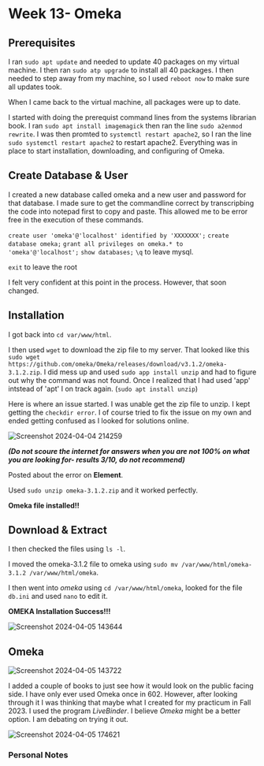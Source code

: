 # Week 13- Omeka

## Prerequisites

I ran `sudo apt update` and needed to update 40 packages on my virtual machine. 
I then ran `sudo atp upgrade` to install all 40 packages. 
I then needed to step away from my machine, so I used `reboot now` to make sure all updates took.

When I came back to the virtual machine, all packages were up to date. 

I started with doing the prerequist command lines from the systems librarian book. I ran `sudo apt install imagemagick` then ran the line `sudo a2enmod rewrite`. I was then promted to `systemctl restart apache2`, so I ran the line `
sudo systemctl restart apache2` to restart apache2.  Everything was in place to start installation, downloading, and configuring of Omeka. 

## Create Database & User

I created a new database called omeka and a new user and password for that database. I made sure to get the commandline correct by transcripbing the code into notepad first to copy and paste. This allowed me to be error free in the execution of these commands. 

`create user 'omeka'@'localhost' identified by 'XXXXXXX';`
`create database omeka;`
`grant all privileges on omeka.* to 'omeka'@'localhost';`
`show databases;`
`\q` to leave mysql.

`exit` to leave the root

I felt very confident at this point in the process. However, that soon changed.

## Installation
I got back into `cd var/www/html`.

I then used `wget` to download the zip file to my server. That looked like this `sudo wget https://github.com/omeka/Omeka/releases/download/v3.1.2/omeka-3.1.2.zip`.
I did mess up and used `sudo app install unzip` and had to figure out why the command was not found. Once I realized that I had used 'app' intstead of 'apt' I on track again.
(`sudo apt install unzip`)

Here is where an issue started. I was unable get the zip file to unzip. I kept getting the `checkdir error`. I of course tried to fix the issue on my own and ended getting confused as I looked for solutions online. 

![Screenshot 2024-04-04 214259](https://github.com/JConley1344/SysLib690/assets/157387139/87022937-6fe5-49c2-bfd4-736bc52538e1)

***(Do not scoure the internet for answers when you are not 100% on what you are looking for- results 3/10, do not recommend)***

Posted about the error on **Element**.

Used `sudo unzip omeka-3.1.2.zip` and it worked perfectly. 

**Omeka file installed!!**

## Download & Extract
I then checked the files using `ls -l`.

I moved the omeka-3.1.2 file to omeka using `sudo mv /var/www/html/omeka-3.1.2 /var/www/html/omeka`.

I then went into *omeka* using `cd /var/www/html/omeka`, looked for the file `db.ini` and used `nano` to edit it.

**OMEKA Installation Success!!!**

![Screenshot 2024-04-05 143644](https://github.com/JConley1344/SysLib690/assets/157387139/f67f61de-e2c8-49d8-9a70-323b50829d9c)


## Omeka

![Screenshot 2024-04-05 143722](https://github.com/JConley1344/SysLib690/assets/157387139/963cd726-1416-467a-a3b3-81f4d0e662d3)

I added a couple of books to just see how it would look on the public facing side. I have only ever used Omeka once in 602. However, after looking through it I was thinking that maybe what I created for my practicum in Fall 2023. I used the program *LiveBinder*. I believe *Omeka* might be a better option. I am debating on trying it out. 

![Screenshot 2024-04-05 174621](https://github.com/JConley1344/SysLib690/assets/157387139/a43184a4-71ab-484c-a431-224de24acd99)


### Personal Notes
